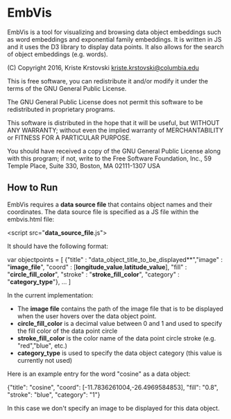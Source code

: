 # EmbVis

EmbVis is a tool for visualizing and browsing data object embeddings such as word embeddings and exponential family embeddings. 
It is written in JS and it uses the D3 library to display data points. It also allows for the search of object embeddings (e.g. words). 

(C) Copyright 2016, Kriste Krstovski kriste.krstovski@columbia.edu

This is free software, you can redistribute it and/or modify it under the terms of the GNU General Public License.

The GNU General Public License does not permit this software to be redistributed in proprietary programs.

This software is distributed in the hope that it will be useful, but WITHOUT ANY WARRANTY; without even the implied warranty of MERCHANTABILITY or FITNESS FOR A PARTICULAR PURPOSE.

You should have received a copy of the GNU General Public License along with this program; if not, write to the Free Software Foundation, Inc., 59 Temple Place, Suite 330, Boston, MA 02111-1307 USA


## How to Run

EmbVis requires a **data source file** that contains object names and their coordinates. The data source file is specified as a JS file within the embvis.html file:

\<script src="**data_source_file**.js"></script>

It should have the following format:

var objectpoints = [ 
{"title" : "data_object_title_to_be_displayed**","image" : "**image_file**",  "coord" : [**longitude_value**,**latitude_value**], "fill" : "**circle_fill_color**", "stroke" : "**stroke_fill_color**", "category" : "**category_type**"},
...
]

In the current implementation:

* The **image file** contains the path of the image file that is to be displayed when the user hovers over the data object point. 
* **circle_fill_color** is a decimal value between 0 and 1 and used to specify the fill color of the data point circle
* **stroke_fill_color** is the color name of the data point circle stroke (e.g. "red","blue", etc.) 
* **category_type** is used to specify the data object category (this value is currently not used)

Here is an example entry for the word "cosine" as a data object:

{"title": "cosine", "coord": [-11.7836261004,-26.4969584853], "fill": "0.8", "stroke": "blue", "category": "1"}

In this case we don't specify an image to be displayed for this data object. 
